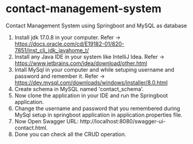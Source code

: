 # contact-management-system
Contact Management System using Springboot and MySQL as database
1. Install jdk 17.0.8 in your computer. Refer -> https://docs.oracle.com/cd/E19182-01/820-7851/inst_cli_jdk_javahome_t/
2. Install any Java IDE in your system like IntelliJ Idea. Refer -> https://www.jetbrains.com/idea/download/other.html
3. Intall MySql in your computer and while setuping username and password and remember it. Refer -> https://dev.mysql.com/downloads/windows/installer/8.0.html
4. Create schema in MySQL named 'contact_schema'.
5. Now clone the application in your IDE and run the Springboot application.
6. Change the username and password that you remembered during MySql setup in springboot application in application.properties file.
7. Now Open Swagger URL: http://localhost:8080/swagger-ui-contact.html.
8. Done you can check all the CRUD operation.

